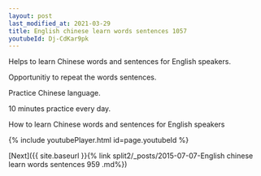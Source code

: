 ```yaml
---
layout: post
last_modified_at: 2021-03-29
title: English chinese learn words sentences 1057 
youtubeId: Dj-CdKar9pk
---
```

 
 
Helps to learn Chinese words and sentences for English speakers.

Opportunitiy to repeat the words sentences. 

Practice Chinese language. 
 
10 minutes practice every day. 
 
How to learn Chinese words and sentences for English speakers 
 
{% include youtubePlayer.html id=page.youtubeId %}
 
 
[Next]({{ site.baseurl }}{% link  split2/_posts/2015-07-07-English chinese learn words sentences 959 .md%})
 
